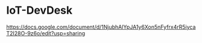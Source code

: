 # IoT-DevDesk

https://docs.google.com/document/d/1NjubhAlYpJA1y6Xon5nFyfrx4rR5iycaT2I28O-9z6o/edit?usp=sharing
